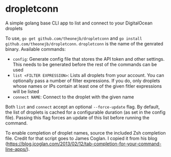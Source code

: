 # dropletconn
A simple golang base CLI app to list and connect to your DigitalOcean droplets

To use, `go get github.com/theonejb/dropletconn` and `go install github.com/theonejb/dropletconn`. `dropletconn` is the
name of the genrated binary. Available commands:
 - `config`: Generate config file that stores the API token and other settings. This needs to be generated before the rest of
 the commands can be used
 - `list <FILTER EXPRESSION>`: Lists all droplets from your account. You can optionally pass a number of filter expressions.
 If you do, only droplets whose names or IPs contain at least one of the given fitler expressions will be listed
 - `connect NAME`: Connect to the droplet with the given name

Both `list` and `connect` accept an optional `--force-update` flag. By default, the list of droplets is cached for a configurable duration (as set in
the config file). Passing this flag forces an update of this list before running the command.

To enable completion of droplet names, source the included Zsh completion file. Credit for that script goes to James Coglan. I copied it from his blog
(https://blog.jcoglan.com/2013/02/12/tab-completion-for-your-command-line-apps/).
